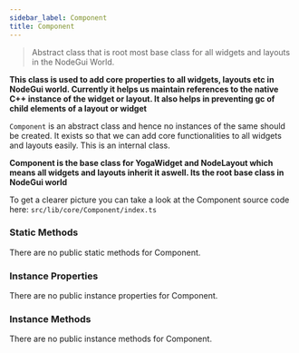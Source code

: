 ```yaml
---
sidebar_label: Component
title: Component
---
```


> Abstract class that is root most base class for all widgets and layouts in the NodeGui World.

**This class is used to add core properties to all widgets, layouts etc in NodeGui world. Currently it helps us maintain references to the native C++ instance of the widget or layout. It also helps in preventing gc of child elements of a layout or widget**

`Component` is an abstract class and hence no instances of the same should be created. It exists so that we can add core functionalities to all widgets and layouts easily. This is an internal class.

**Component is the base class for YogaWidget and NodeLayout which means all widgets and layouts inherit it aswell. Its the root base class in NodeGui world**

To get a clearer picture you can take a look at the Component source code here: `src/lib/core/Component/index.ts`

### Static Methods

There are no public static methods for Component.

### Instance Properties

There are no public instance properties for Component.

### Instance Methods

There are no public instance methods for Component.
